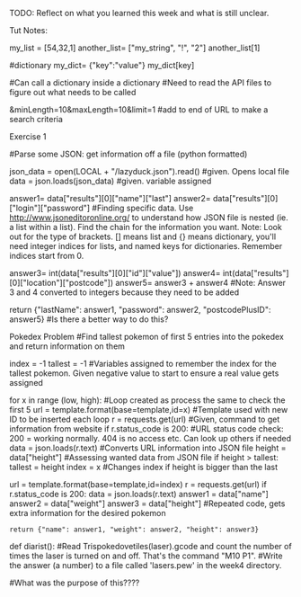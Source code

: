 TODO: Reflect on what you learned this week and what is still unclear.

Tut Notes:

my_list = [54,32,1]
another_list= ["my_string", "!", "2"]
another_list[1]

#dictionary
my_dict= {"key":"value"}
my_dict[key]

#Can call a dictionary inside a dictionary
#Need to read the API files to figure out what needs to be called

&minLength=10&maxLength=10&limit=1
#add to end of URL to make a search criteria




Exercise 1

#Parse some JSON: get information off a file (python formatted)

json_data = open(LOCAL + "/lazyduck.json").read()
#given. Opens local file
data = json.loads(json_data)
#given. variable assigned

answer1= data["results"][0]["name"]["last"]
answer2= data["results"][0]["login"]["password"]
#Finding specific data. Use http://www.jsoneditoronline.org/ to understand how JSON file is nested (ie. a list within a list). Find the chain for the information you want. Note: Look out for the type of brackets. [] means list and {} means dictionary, you'll need integer indices for lists, and named keys for dictionaries. Remember indices start from 0.

answer3= int(data["results"][0]["id"]["value"])
answer4= int(data["results"][0]["location"]["postcode"])
answer5= answer3 + answer4
#Note: Answer 3 and 4 converted to integers because they need to be added

return {"lastName": answer1, "password": answer2, "postcodePlusID": answer5}
#Is there a better way to do this?




Pokedex Problem
#Find tallest pokemon of first 5 entries into the pokedex and return information on them

index = -1
tallest = -1
#Variables assigned to remember the index for the tallest pokemon. Given negative value to start to ensure a real value gets assigned

for x in range (low, high):
#Loop created as process the same to check the first 5
    url = template.format(base=template,id=x)
#Template used with new ID to be inserted each loop
    r = requests.get(url)
#Given, command to get information from website
    if r.status_code is 200:
#URL status code check: 200 = working normally. 404 is no access etc. Can look up others if needed 
        data = json.loads(r.text)
#Converts URL information into JSON file
        height = data["height"]
#Assessing wanted data from JSON file
        if height > tallest:
            tallest = height
            index = x
#Changes index if height is bigger than the last

url = template.format(base=template,id=index)
r = requests.get(url)
if r.status_code is 200:
    data = json.loads(r.text)
    answer1 = data["name"]
    answer2 = data["weight"]
    answer3 = data["height"]
#Repeated code, gets extra information for the desired pokemon

    return {"name": answer1, "weight": answer2, "height": answer3}



def diarist():
#Read Trispokedovetiles(laser).gcode and count the number of times the laser is turned on and off. That's the command "M10 P1".
#Write the answer (a number) to a file called 'lasers.pew' in the week4 directory.

#What was the purpose of this????